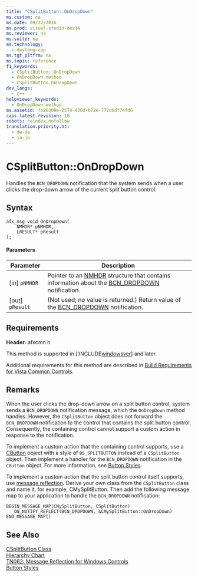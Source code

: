 ```yaml
---
title: "CSplitButton::OnDropDown"
ms.custom: na
ms.date: 09/22/2016
ms.prod: visual-studio-dev14
ms.reviewer: na
ms.suite: na
ms.technology: 
  - devlang-cpp
ms.tgt_pltfrm: na
ms.topic: reference
f1_keywords: 
  - CSplitButton::OnDropDown
  - OnDropDown method
  - CSplitButton.OnDropDown
dev_langs: 
  - C++
helpviewer_keywords: 
  - OnDropDown method
ms.assetid: fb26309e-2574-420d-b72e-772d6df74fd6
caps.latest.revision: 18
robots: noindex,nofollow
translation.priority.ht: 
  - de-de
  - ja-jp
---
```

# CSplitButton::OnDropDown
Handles the `BCN_DROPDOWN` notification that the system sends when a user clicks the drop-down arrow of the current split button control.  
  
## Syntax  
  
```  
afx_msg void OnDropDown(  
    NMHDR* pNMHDR,   
    LRESULT* pResult  
);  
```  
  
#### Parameters  
  
|Parameter|Description|  
|---------------|-----------------|  
|[in] `pNMHDR`|Pointer to an [NMHDR](http://msdn.microsoft.com/library/windows/desktop/bb775514) structure that contains information about the [BCN_DROPDOWN](http://msdn.microsoft.com/library/windows/desktop/bb775983) notification.|  
|[out] `pResult`|(Not used; no value is returned.) Return value of the [BCN_DROPDOWN](http://msdn.microsoft.com/library/windows/desktop/bb775983) notification.|  
  
## Requirements  
 **Header:** afxcmn.h  
  
 This method is supported in [!INCLUDE[windowsver](../vs140/includes/windowsver_md.md)] and later.  
  
 Additional requirements for this method are described in [Build Requirements for Vista Common Controls](../vs140/build-requirements-for-windows-vista-common-controls.md).  
  
## Remarks  
 When the user clicks the drop-down arrow on a split button control, system sends a `BCN_DROPDOWN` notification message, which the `OnDropDown` method handles. However, the `CSplitButton` object does not forward the `BCN_DROPDOWN` notification to the control that contains the split button control. Consequently, the containing control cannot support a custom action in response to the notification.  
  
 To implement a custom action that the containing control supports, use a [CButton](../vs140/cbutton-class.md) object with a style of `BS_SPLITBUTTON` instead of a `CSplitButton` object. Then implement a handler for the `BCN_DROPDOWN` notification in the `CButton` object. For more information, see [Button Styles](../vs140/button-styles.md).  
  
 To implement a custom action that the split button control itself supports, use [message reflection](../vs140/tn062--message-reflection-for-windows-controls.md). Derive your own class from the `CSplitButton` class and name it, for example, CMySplitButton. Then add the following message map to your application to handle the `BCN_DROPDOWN` notification:  
  
```  
BEGIN_MESSAGE_MAP(CMySplitButton, CSplitButton)  
   ON_NOTIFY_REFLECT(BCN_DROPDOWN, &CMySplitButton::OnDropDown)  
END_MESSAGE_MAP()  
```  
  
## See Also  
 [CSplitButton Class](../vs140/csplitbutton-class.md)   
 [Hierarchy Chart](../vs140/hierarchy-chart.md)   
 [TN062: Message Reflection for Windows Controls](../vs140/tn062--message-reflection-for-windows-controls.md)   
 [Button Styles](../vs140/button-styles.md)